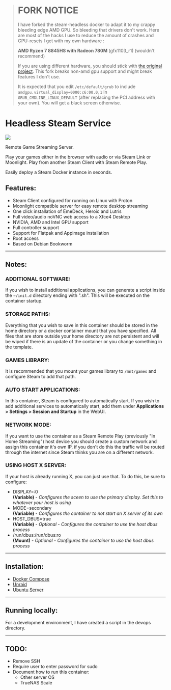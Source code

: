 > # FORK NOTICE
> I have forked the steam-headless docker to adapt it to my crappy bleeding edge AMD GPU. So bleeding that drivers don't work. Here are most of the hacks I use to reduce the amount of crashes and GPU-resets I get with my own hardware :
> 
> **AMD Ryzen 7 8845HS with Radeon 780M** (gfx1103_r1) (wouldn't recommend)
> 
> If you are using different hardware, you should stick with [the original project](https://github.com/Steam-Headless/docker-steam-headless). This fork breaks non-amd gpu support and might break features I don't use.
>
> It is expected that you edit `/etc/default/grub` to include `amdgpu.virtual_display=0000:c6:00.0,1` in `GRUB_CMDLINE_LINUX_DEFAULT` (after replacing the PCI address with your own). You will get a black screen otherwise.

# Headless Steam Service

![](./images/banner.jpg)

Remote Game Streaming Server.

Play your games either in the browser with audio or via Steam Link or Moonlight. Play from another Steam Client with Steam Remote Play.

Easily deploy a Steam Docker instance in seconds.

## Features:
- Steam Client configured for running on Linux with Proton
- Moonlight compatible server for easy remote desktop streaming
- One click installation of EmeDeck, Heroic and Lutris
- Full video/audio noVNC web access to a Xfce4 Desktop
- NVIDIA, AMD and Intel GPU support
- Full controller support
- Support for Flatpak and Appimage installation
- Root access
- Based on Debian Bookworm

---
## Notes:

### ADDITIONAL SOFTWARE:
If you wish to install additional applications, you can generate a script inside the `~/init.d` directory ending with ".sh".
This will be executed on the container startup.

### STORAGE PATHS:
Everything that you wish to save in this container should be stored in the home directory or a docker container mount that you have specified. 
All files that are store outside your home directory are not persistent and will be wiped if there is an update of the container or you change something in the template.

### GAMES LIBRARY:
It is recommended that you mount your games library to `/mnt/games` and configure Steam to add that path.

### AUTO START APPLICATIONS:
In this container, Steam is configured to automatically start. If you wish to add additional services to automatically start, 
add them under **Applications > Settings > Session and Startup** in the WebUI.

### NETWORK MODE:
If you want to use the container as a Steam Remote Play (previously "In Home Streaming") host device you should create a custom network and assign this container it's own IP, if you don't do this the traffic will be routed through the internet since Steam thinks you are on a different network.

### USING HOST X SERVER:
If your host is already running X, you can just use that. To do this, be sure to configure:
  - DISPLAY=:0    
    **(Variable)** - *Configures the sceen to use the primary display. Set this to whatever your host is using*
  - MODE=secondary    
    **(Variable)** - *Configures the container to not start an X server of its own*
  - HOST_DBUS=true    
    **(Variable)** - *Optional - Configures the container to use the host dbus process*
  - /run/dbus:/run/dbus:ro    
    **(Mount)**  - *Optional - Configures the container to use the host dbus process*


---
## Installation:
- [Docker Compose](./docs/docker-compose.md)
- [Unraid](./docs/unraid.md)
- [Ubuntu Server](./docs/ubuntu-server.md)


---
## Running locally:

For a development environment, I have created a script in the devops directory.


---
## TODO:
- Remove SSH
- Require user to enter password for sudo
- Document how to run this container:
    - Other server OS
    - TrueNAS Scale 
